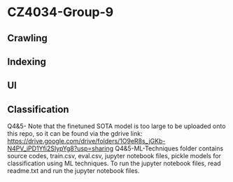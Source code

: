 # CZ4034-Group-9


## Crawling


## Indexing


## UI


## Classification
Q4&5-
Note that the finetuned SOTA model is too large to be uploaded onto this repo, so it can be found via the gdrive link: https://drive.google.com/drive/folders/1O9eR8s_jGKb-N4PV_iPD1Yfi2SIypYg8?usp=sharing
Q4&5-ML-Techniques folder contains source codes, train.csv, eval.csv, jupyter notebook files, pickle models for classification using ML techniques. To run the jupyter notebook files, read readme.txt and run the jupyter notebook files.
